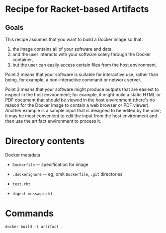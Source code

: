 # Recipe for Racket-based Artifacts

## Goals

This recipe assumes that you want to build a Docker image so that:
1. the image contains all of your software and data,
2. and the user interacts with your software solely through the Docker container,
3. but the user can easily access certain files from the host environment.

Point 2 means that your software is suitable for interactive use,
rather than being, for example, a non-interactive command or network
server.

Point 3 means that your software might produce outputs that are
easiest to inspect in the host environment; for example, it might
build a static HTML or PDF document that should be viewed in the host
environment (there's no reason for the Docker image to contain a web
browser or PDF viewer). Another example is a sample input that is
designed to be edited by the user; it may be most convenient to edit
the input from the host environment and then use the artifact
environment to process it.

# Directory contents

Docker metadata:
- `Dockerfile` -- specification for image
- `.dockerignore` -- eg, omit `Dockerfile`, `.git` directories

- `test.rkt`
- `digest-message.rkt`

# Commands

    docker build -t artifact .

